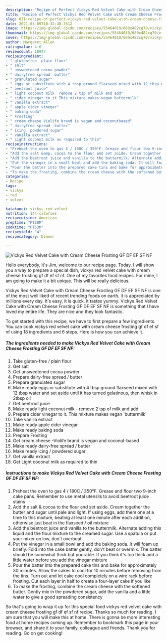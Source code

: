 ```yaml
---
description: "Recipe of Perfect Vickys Red Velvet Cake with Cream Cheese Frosting GF DF EF SF NF"
title: "Recipe of Perfect Vickys Red Velvet Cake with Cream Cheese Frosting GF DF EF SF NF"
slug: 631-recipe-of-perfect-vickys-red-velvet-cake-with-cream-cheese-frosting-gf-df-ef-sf-nf
date: 2021-03-09T10:32:40.751Z
image: https://img-global.cpcdn.com/recipes/55464010/680x482cq70/vickys-red-velvet-cake-with-cream-cheese-frosting-gf-df-ef-sf-nf-recipe-main-photo.jpg
thumbnail: https://img-global.cpcdn.com/recipes/55464010/680x482cq70/vickys-red-velvet-cake-with-cream-cheese-frosting-gf-df-ef-sf-nf-recipe-main-photo.jpg
cover: https://img-global.cpcdn.com/recipes/55464010/680x482cq70/vickys-red-velvet-cake-with-cream-cheese-frosting-gf-df-ef-sf-nf-recipe-main-photo.jpg
author: Margaret Allen
ratingvalue: 4.6
reviewcount: 18947
recipeingredient:
- " glutenfree  plain flour"
- " salt"
- " unsweetened cocoa powder"
- " dairyfree spread  butter"
- " granulated sugar"
- " eggs or substitute with 4 tbsp ground flaxseed mixed with 12 tbsp water and set aside until it has turned gelatinous then whisk in 2tbsp oil"
- " beetroot juice"
- " light coconut milk  remove 2 tsp of milk and add"
- " cider vinegar to it This mixture makes vegan buttermilk"
- " vanilla extract"
- " apple cider vinegar"
- " baking soda"
- " Frosting"
- " cream cheese Violife brand is vegan and coconutbased"
- " dairyfree spread  butter"
- " icing  powdered sugar"
- " vanilla extract"
- " Light coconut milk as required to thin"
recipeinstructions:
- "Preheat the oven to gas 4 / 180C / 350°F. Grease and flour two 9-inch cake pans. Remember to use metal utensils to avoid beetroot juice stains"
- "Add the salt &amp; cocoa to the flour and set aside. Cream together the butter and sugar until pale and light. If using eggs, add them one at a time to this mixture, beating at least one minute after each addition, otherwise just beat in the flaxseed / oil mixture"
- "Add the beetroot juice and vanilla to the buttermilk. Alternate adding this liquid and the flour mixture to the creamed sugar. Use a spatula or put your mixer on low, don&#39;t overbeat"
- "Put the vinegar in a small bowl and add the baking soda. It will foam up briefly. Fold into the cake batter gently, don&#39;t beat or overmix. The batter should be somewhat thick but pourable. If you think it&#39;s too thick add a little water before you add the vinegar mixture"
- "Pour the batter into the prepared cake tins and bake for approximately 30 minutes. Allow the cakes to cool for 10 minutes before removing from the tins. Turn out and let cake cool completely on a wire rack before frosting. Cut each layer in half to create a four-layer cake if you like"
- "To make the frosting, combine the cream cheese with the softened butter. Gently mix in the powdered sugar, add the vanilla and a little water to give a good spreading consistency"
categories:
- Recipe
tags:
- vickys
- red
- velvet

katakunci: vickys red velvet 
nutrition: 144 calories
recipecuisine: American
preptime: "PT20M"
cooktime: "PT53M"
recipeyield: "4"
recipecategory: Dinner

---
```



![Vickys Red Velvet Cake with Cream Cheese Frosting GF DF EF SF NF](https://img-global.cpcdn.com/recipes/55464010/680x482cq70/vickys-red-velvet-cake-with-cream-cheese-frosting-gf-df-ef-sf-nf-recipe-main-photo.jpg)

Hello everybody, it's Jim, welcome to our recipe page. Today, I will show you a way to prepare a special dish, vickys red velvet cake with cream cheese frosting gf df ef sf nf. One of my favorites food recipes. For mine, I am going to make it a bit unique. This will be really delicious.



Vickys Red Velvet Cake with Cream Cheese Frosting GF DF EF SF NF is one of the most well liked of recent trending foods on earth. It is appreciated by millions every day. It's easy, it is quick, it tastes yummy. Vickys Red Velvet Cake with Cream Cheese Frosting GF DF EF SF NF is something that I have loved my entire life. They are nice and they look fantastic.


To get started with this recipe, we have to first prepare a few ingredients. You can cook vickys red velvet cake with cream cheese frosting gf df ef sf nf using 18 ingredients and 6 steps. Here is how you can achieve it.

<!--inarticleads1-->

##### The ingredients needed to make Vickys Red Velvet Cake with Cream Cheese Frosting GF DF EF SF NF:

1. Take  gluten-free / plain flour
1. Get  salt
1. Get  unsweetened cocoa powder
1. Prepare  dairy-free spread / butter
1. Prepare  granulated sugar
1. Make ready  eggs or substitute with 4 tbsp ground flaxseed mixed with 12 tbsp water and set aside until it has turned gelatinous, then whisk in 2tbsp oil
1. Get  beetroot juice
1. Make ready  light coconut milk - remove 2 tsp of milk and add
1. Prepare  cider vinegar to it. This mixture makes vegan &#39;buttermilk&#39;
1. Take  vanilla extract
1. Make ready  apple cider vinegar
1. Make ready  baking soda
1. Prepare  Frosting
1. Get  cream cheese -Violife brand is vegan and coconut-based
1. Make ready  dairy-free spread / butter
1. Make ready  icing / powdered sugar
1. Get  vanilla extract
1. Get  Light coconut milk as required to thin




<!--inarticleads2-->

##### Instructions to make Vickys Red Velvet Cake with Cream Cheese Frosting GF DF EF SF NF:

1. Preheat the oven to gas 4 / 180C / 350°F. Grease and flour two 9-inch cake pans. Remember to use metal utensils to avoid beetroot juice stains
1. Add the salt &amp; cocoa to the flour and set aside. Cream together the butter and sugar until pale and light. If using eggs, add them one at a time to this mixture, beating at least one minute after each addition, otherwise just beat in the flaxseed / oil mixture
1. Add the beetroot juice and vanilla to the buttermilk. Alternate adding this liquid and the flour mixture to the creamed sugar. Use a spatula or put your mixer on low, don&#39;t overbeat
1. Put the vinegar in a small bowl and add the baking soda. It will foam up briefly. Fold into the cake batter gently, don&#39;t beat or overmix. The batter should be somewhat thick but pourable. If you think it&#39;s too thick add a little water before you add the vinegar mixture
1. Pour the batter into the prepared cake tins and bake for approximately 30 minutes. Allow the cakes to cool for 10 minutes before removing from the tins. Turn out and let cake cool completely on a wire rack before frosting. Cut each layer in half to create a four-layer cake if you like
1. To make the frosting, combine the cream cheese with the softened butter. Gently mix in the powdered sugar, add the vanilla and a little water to give a good spreading consistency




So that's going to wrap it up for this special food vickys red velvet cake with cream cheese frosting gf df ef sf nf recipe. Thanks so much for reading. I am sure that you will make this at home. There is gonna be more interesting food at home recipes coming up. Remember to bookmark this page in your browser, and share it to your family, colleague and friends. Thank you for reading. Go on get cooking!
